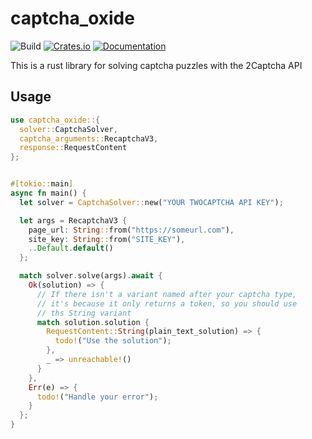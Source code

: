 # captcha_oxide

![Build](https://github.com/escritorio-gustavo/captcha_oxide/workflows/Continuous%20integration/badge.svg)
[![Crates.io](https://img.shields.io/crates/v/captcha_oxide.svg)](https://crates.io/crates/captcha_oxide)
[![Documentation](https://docs.rs/captcha_oxide/badge.svg)](https://docs.rs/captcha_oxide)

This is a rust library for solving captcha puzzles with the 2Captcha API

## Usage

```rust
use captcha_oxide::{
  solver::CaptchaSolver,
  captcha_arguments::RecaptchaV3,
  response::RequestContent
};


#[tokio::main]
async fn main() {
  let solver = CaptchaSolver::new("YOUR TWOCAPTCHA API KEY");

  let args = RecaptchaV3 {
    page_url: String::from("https://someurl.com"),
    site_key: String::from("SITE_KEY"),
    ..Default.default()
  };

  match solver.solve(args).await {
    Ok(solution) => {
      // If there isn't a variant named after your captcha type,
      // it's because it only returns a token, so you should use
      // ths String variant
      match solution.solution {
        RequestContent::String(plain_text_solution) => {
          todo!("Use the solution");
        },
        _ => unreachable!()
      }
    },
    Err(e) => {
      todo!("Handle your error");
    }
  };
}
```
